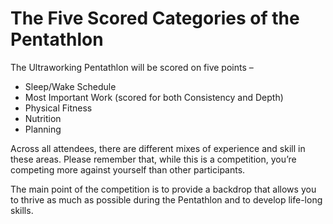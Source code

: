 # The Five Scored Categories of the Pentathlon

The Ultraworking Pentathlon will be scored on five points –

* Sleep/Wake Schedule
* Most Important Work \(scored for both Consistency and Depth\)
* Physical Fitness
* Nutrition
* Planning

Across all attendees, there are different mixes of experience and skill in these areas. Please remember that, while this is a competition, you’re competing more against yourself than other participants. 

The main point of the competition is to provide a backdrop that allows you to thrive as much as possible during the Pentathlon and to develop life-long skills.

